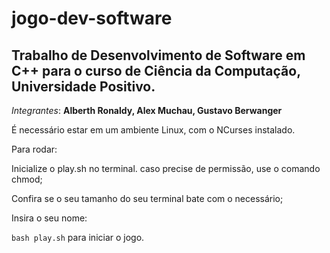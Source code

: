 # jogo-dev-software

## Trabalho de Desenvolvimento de Software em C++ para o curso de Ciência da Computação, Universidade Positivo.

*Integrantes*: **Alberth Ronaldy, Alex Muchau, Gustavo Berwanger**

É necessário estar em um ambiente Linux, com o NCurses instalado.

Para rodar:

Inicialize o play.sh no terminal. caso precise de permissão, use o comando chmod;

Confira se o seu tamanho do seu terminal bate com o necessário;

Insira o seu nome:

```bash play.sh``` para iniciar o jogo.

